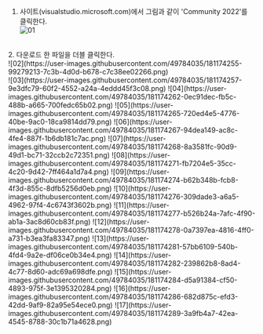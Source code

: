 1. 사이트(visualstudio.microsoft.com)에서 그림과 같이 'Community 2022'를 클릭한다.<br>
![01](https://user-images.githubusercontent.com/49784035/181174251-ae13a577-f0d8-48c2-9862-7d2abf25930a.png)<br>
<br>
2. 다운로드 한 파일을 더블 클릭한다.<br>
![02](https://user-images.githubusercontent.com/49784035/181174255-99279213-7c3b-4d0d-b678-c7c38ee02266.png)<br>  
![03](https://user-images.githubusercontent.com/49784035/181174257-9e3dfc79-60f2-4552-a24a-4eddd45f3c08.png)
![04](https://user-images.githubusercontent.com/49784035/181174262-0ec91dec-fb5c-488b-a665-700fedc65b02.png)
![05](https://user-images.githubusercontent.com/49784035/181174265-720ed4e5-4776-40be-9ac0-18ca9814dd79.png)
![06](https://user-images.githubusercontent.com/49784035/181174267-94dea149-ac8c-4fe4-887f-1b6db181c7ac.png)
![07](https://user-images.githubusercontent.com/49784035/181174268-8a3581fc-90d9-49d1-bc71-32ccb2c72351.png)
![08](https://user-images.githubusercontent.com/49784035/181174271-fb7204e5-35cc-4c20-9d42-7ff464a1d7a4.png)
![09](https://user-images.githubusercontent.com/49784035/181174274-b62b348b-fcb8-4f3d-855c-8dfb5256d0eb.png)
![10](https://user-images.githubusercontent.com/49784035/181174276-309dade3-a6a5-4962-97f4-4c6743f3602b.png)
![11](https://user-images.githubusercontent.com/49784035/181174277-b526b24a-7afc-4f90-ab1a-3ac8d60cb83f.png)
![12](https://user-images.githubusercontent.com/49784035/181174278-0a7397ea-4816-4ff0-a731-b3ea3fa83347.png)
![13](https://user-images.githubusercontent.com/49784035/181174281-57bb6109-540b-4fd4-9a2e-df06ce0b34e4.png)
![14](https://user-images.githubusercontent.com/49784035/181174282-239862b8-8ad4-4c77-8d60-adc69a698dfe.png)
![15](https://user-images.githubusercontent.com/49784035/181174284-d5a91384-cf50-4893-975f-3e1395320284.png)
![16](https://user-images.githubusercontent.com/49784035/181174286-682d875c-efd3-42dd-9af9-82a95e54ece0.png)
![17](https://user-images.githubusercontent.com/49784035/181174289-3a9fb4a7-42ea-4545-8788-30c1b71a4628.png)
